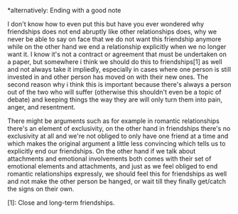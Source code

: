 
*alternatively: Ending with a good note

I don't know how to even put this but have you ever wondered why friendships does not end abruptly like other relationships does, why we never be able to say on face that we do not want this friendship anymore while on the other hand we end a relationship explicitly when we no longer want it. I know it's not a contract or agreement that must be undertaken on a paper, but somewhere i think we should do this to friendships[1] as well and not always take it impliedly, especially in cases where one person is still invested in and other person has moved on with their new ones. The second reason why i think this is important because there's always a person out of the two who will suffer (otherwise this shouldn't even be a topic of debate) and keeping things the way they are will only turn them into pain, anger, and resentment.

There might be arguments such as for example in romantic relationships there's an element of exclusivity, on the other hand in friendships there's no exclusivity at all and we're not obliged to only have one friend at a time and which makes the original argument a little less convincing which tells us to explicitly end our friendships. On the other hand if we talk about attachments and emotional involvements both comes with their set of emotional elements and attachments, and just as we feel obliged to end romantic relationships expressly, we should feel this for friendships as well and not make the other person be hanged, or wait till they finally get/catch the signs on their own.

[1]: Close and long-term friendships.